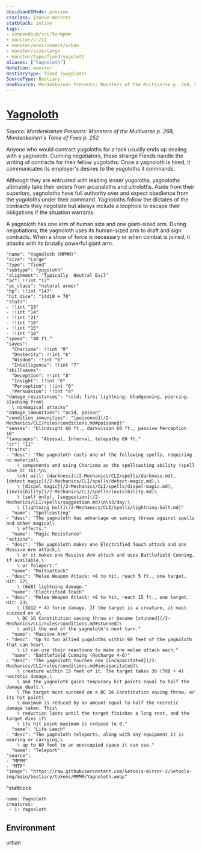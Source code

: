 ```yaml
---
obsidianUIMode: preview
cssclass: json5e-monster
statblock: inline
tags:
- compendium/src/5e/mpmm
- monster/cr/11
- monster/environment/urban
- monster/size/large
- monster/type/fiend/yugoloth
aliases: ["Yagnoloth"]
NoteIcon: monster
BestiaryType: fiend (yugoloth)
SourceType: Bestiary
BookSource: Mordenkainen Presents: Monsters of the Multiverse p. 268, Mordenkainen's Tome of Foes p. 252
---
```

# [Yagnoloth](2-Mechanics\CLI\bestiary\fiend/yagnoloth-mpmm.md)
*Source: Mordenkainen Presents: Monsters of the Multiverse p. 268, Mordenkainen's Tome of Foes p. 252*  

Anyone who would contract yugoloths for a task usually ends up dealing with a yagnoloth. Cunning negotiators, these strange Fiends handle the writing of contracts for their fellow yugoloths. Once a yagnoloth is hired, it communicates its employer's desires to the yugoloths it commands.

Although they are entrusted with leading lesser yugoloths, yagnoloths ultimately take their orders from arcanaloths and ultroloths. Aside from their superiors, yagnoloths have full authority over and expect obedience from the yugoloths under their command. Yagnoloths follow the dictates of the contracts they negotiate but always include a loophole to escape their obligations if the situation warrants.

A yagnoloth has one arm of human size and one giant-sized arm. During negotiations, the yagnoloth uses its human-sized arm to draft and sign contracts. When a show of force is necessary or when combat is joined, it attacks with its brutally powerful giant arm.

```statblock
"name": "Yagnoloth (MPMM)"
"size": "Large"
"type": "fiend"
"subtype": "yugoloth"
"alignment": "Typically  Neutral Evil"
"ac": !!int "17"
"ac_class": "natural armor"
"hp": !!int "147"
"hit_dice": "14d10 + 70"
"stats":
- !!int "19"
- !!int "14"
- !!int "21"
- !!int "16"
- !!int "15"
- !!int "18"
"speed": "40 ft."
"saves":
  "Charisma": !!int "8"
  "Dexterity": !!int "6"
  "Wisdom": !!int "6"
  "Intelligence": !!int "7"
"skillsaves":
  "Deception": !!int "8"
  "Insight": !!int "6"
  "Perception": !!int "6"
  "Persuasion": !!int "8"
"damage_resistances": "cold; fire; lightning; bludgeoning, piercing, slashing from\
  \ nonmagical attacks"
"damage_immunities": "acid, poison"
"condition_immunities": "[poisoned](/2-Mechanics/CLI/rules/conditions.md#poisoned)"
"senses": "blindsight 60 ft., darkvision 60 ft., passive Perception 16"
"languages": "Abyssal, Infernal, telepathy 60 ft."
"cr": "11"
"traits":
- "desc": "The yagnoloth casts one of the following spells, requiring no material\
    \ components and using Charisma as the spellcasting ability (spell save DC 16):\n\
    \nAt will: [darkness](/2-Mechanics/CLI/spells/darkness.md), [detect magic](/2-Mechanics/CLI/spells/detect-magic.md),\
    \ [dispel magic](/2-Mechanics/CLI/spells/dispel-magic.md), [invisibility](/2-Mechanics/CLI/spells/invisibility.md)\
    \ (self only), [suggestion](/2-Mechanics/CLI/spells/suggestion.md)\n\n3/day:\
    \ [lightning bolt](/2-Mechanics/CLI/spells/lightning-bolt.md)"
  "name": "Spellcasting"
- "desc": "The yagnoloth has advantage on saving throws against spells and other magical\
    \ effects."
  "name": "Magic Resistance"
"actions":
- "desc": "The yagnoloth makes one Electrified Touch attack and one Massive Arm attack,\
    \ or it makes one Massive Arm attack and uses Battlefield Cunning, if available,\
    \ or Teleport."
  "name": "Multiattack"
- "desc": "Melee Weapon Attack: +8 to hit, reach 5 ft., one target. Hit: 27\
    \ (6d8) lightning damage."
  "name": "Electrified Touch"
- "desc": "Melee Weapon Attack: +8 to hit, reach 15 ft., one target. Hit: 23\
    \ (3d12 + 4) force damage. If the target is a creature, it must succeed on a\
    \ DC 16 Constitution saving throw or become [stunned](/2-Mechanics/CLI/rules/conditions.md#stunned)\
    \ until the end of the yagnoloth's next turn."
  "name": "Massive Arm"
- "desc": "Up to two allied yugoloths within 60 feet of the yagnoloth that can hear\
    \ it can use their reactions to make one melee attack each."
  "name": "Battlefield Cunning (Recharge 4-6)"
- "desc": "The yagnoloth touches one [incapacitated](/2-Mechanics/CLI/rules/conditions.md#incapacitated)\
    \ creature within 15 feet of it. The target takes 36 (7d8 + 4) necrotic damage,\
    \ and the yagnoloth gains temporary hit points equal to half the damage dealt.\
    \ The target must succeed on a DC 16 Constitution saving throw, or its hit point\
    \ maximum is reduced by an amount equal to half the necrotic damage taken. This\
    \ reduction lasts until the target finishes a long rest, and the target dies if\
    \ its hit point maximum is reduced to 0."
  "name": "Life Leech"
- "desc": "The yagnoloth teleports, along with any equipment it is wearing or carrying,\
    \ up to 60 feet to an unoccupied space it can see."
  "name": "Teleport"
"source":
- "MPMM"
- "MTF"
"image": "https://raw.githubusercontent.com/5etools-mirror-2/5etools-img/main/bestiary/tokens/MPMM/Yagnoloth.webp"
```
^statblock

```encounter-table
name: Yagnoloth
creatures:
 - 1: Yagnoloth
```

## Environment

urban